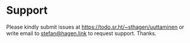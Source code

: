 # Support

Please kindly submit issues at https://todo.sr.ht/~sthagen/uuttaminen or write email to stefan@hagen.link to request support. Thanks.
